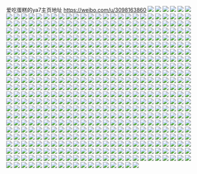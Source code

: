爱吃蛋糕的ya7主页地址 https://weibo.com/u/3098163860 
![](https://wx4.sinaimg.cn/mw2000/b8aa3a94ly1h87xydos9fj220l2y6u0x.jpg) 
![](https://wx4.sinaimg.cn/mw2000/b8aa3a94ly1h87xz4pq70j22c0340hdu.jpg) 
![](https://wx4.sinaimg.cn/mw2000/b8aa3a94ly1h87y05r7klj20o00hr42p.jpg) 
![](https://wx4.sinaimg.cn/mw2000/b8aa3a94ly1h87xz90rs7j21st2efe81.jpg) 
![](https://wx4.sinaimg.cn/mw2000/b8aa3a94ly1h87xzhja93j22c0340qv6.jpg) 
![](https://wx4.sinaimg.cn/mw2000/b8aa3a94ly1h87xyx2rfnj20vj0vjjyq.jpg) 
![](https://wx4.sinaimg.cn/mw2000/b8aa3a94ly1h87y6smbzsj20tu13uwkf.jpg) 
![](https://wx4.sinaimg.cn/mw2000/b8aa3a94ly1h87y1gtlbnj22c03407wi.jpg) 
![](https://wx4.sinaimg.cn/mw2000/b8aa3a94ly1h87y1ak0kyj22c02c0qv6.jpg) 
![](https://wx4.sinaimg.cn/mw2000/b8aa3a94ly1h7zs4vjl47j22802yo4qs.jpg) 
![](https://wx4.sinaimg.cn/mw2000/b8aa3a94ly1h7zs65a94dj22802yoe83.jpg) 
![](https://wx4.sinaimg.cn/mw2000/b8aa3a94ly1h7zs6vdf62j20wi13z182.jpg) 
![](https://wx4.sinaimg.cn/mw2000/b8aa3a94ly1h7zs3f32kbj22c0340kjm.jpg) 
![](https://wx4.sinaimg.cn/mw2000/b8aa3a94ly1h7zs6s2r20j22c0340kjm.jpg) 
![](https://wx4.sinaimg.cn/mw2000/b8aa3a94ly1h7zs6iusg8j22c03401kz.jpg) 
![](https://wx4.sinaimg.cn/mw2000/b8aa3a94ly1h7xcvsqf0ej22802yohdv.jpg) 
![](https://wx4.sinaimg.cn/mw2000/b8aa3a94ly1h7xcvvh85vj22802yoe83.jpg) 
![](https://wx4.sinaimg.cn/mw2000/b8aa3a94ly1h7xcvyg1v3j22802yonpf.jpg) 
![](https://wx4.sinaimg.cn/mw2000/b8aa3a94ly1h7xcvplw43j22802yoe83.jpg) 
![](https://wx4.sinaimg.cn/mw2000/b8aa3a94ly1h7piah7uqpj22802yoe83.jpg) 
![](https://wx4.sinaimg.cn/mw2000/b8aa3a94ly1h7pi8m7tctj216y0wiajk.jpg) 
![](https://wx4.sinaimg.cn/mw2000/b8aa3a94ly1h7pia0igq3j22802yoe83.jpg) 
![](https://wx4.sinaimg.cn/mw2000/b8aa3a94ly1h7pi987nykj22c03404qr.jpg) 
![](https://wx4.sinaimg.cn/mw2000/b8aa3a94ly1h7pibgiwosj20u010r44o.jpg) 
![](https://wx4.sinaimg.cn/mw2000/b8aa3a94ly1h7pib8b2l0j22c0340qv6.jpg) 
![](https://wx4.sinaimg.cn/mw2000/b8aa3a94ly1h5k13jzcqqj22c0340npe.jpg) 
![](https://wx4.sinaimg.cn/mw2000/b8aa3a94ly1h5k137mo6yj233z28r1kz.jpg) 
![](https://wx4.sinaimg.cn/mw2000/b8aa3a94ly1h7lwsnkg7dj22c028u4qq.jpg) 
![](https://wx4.sinaimg.cn/mw2000/b8aa3a94ly1h7lwt19vquj21qc2r2kjl.jpg) 
![](https://wx4.sinaimg.cn/mw2000/b8aa3a94ly1h7lwt54ox8j22c0340hdu.jpg) 
![](https://wx4.sinaimg.cn/mw2000/b8aa3a94ly1h5k12a0cm0j224z2web2c.jpg) 
![](https://wx4.sinaimg.cn/mw2000/b8aa3a94ly1h7fkssaow6j22c03404qr.jpg) 
![](https://wx4.sinaimg.cn/mw2000/b8aa3a94ly1h7fksv4semj22c0340npe.jpg) 
![](https://wx4.sinaimg.cn/mw2000/b8aa3a94ly1h7fksz8ppcj22c0340kjl.jpg) 
![](https://wx4.sinaimg.cn/mw2000/b8aa3a94ly1h7fkt1ywvqj22c0340b29.jpg) 
![](https://wx4.sinaimg.cn/mw2000/b8aa3a94ly1h77a2jdaghj22c0340b2b.jpg) 
![](https://wx4.sinaimg.cn/mw2000/b8aa3a94ly1h77a3vgcp7j22c03404qr.jpg) 
![](https://wx4.sinaimg.cn/mw2000/b8aa3a94ly1h77a24fpzkj21ya2oekjl.jpg) 
![](https://wx4.sinaimg.cn/mw2000/b8aa3a94ly1h77a264hwuj20vo1aa48f.jpg) 
![](https://wx4.sinaimg.cn/mw2000/b8aa3a94ly1h77a2xvte7j22c0340npf.jpg) 
![](https://wx4.sinaimg.cn/mw2000/b8aa3a94ly1h77a3jdk4nj22802yokjl.jpg) 
![](https://wx4.sinaimg.cn/mw2000/b8aa3a94ly1h77a1zwvd4j22802yohdw.jpg) 
![](https://wx4.sinaimg.cn/mw2000/b8aa3a94ly1h77a42xq47j22c03404qq.jpg) 
![](https://wx4.sinaimg.cn/mw2000/b8aa3a94ly1h77a6cntouj22802yob29.jpg) 
![](https://wx4.sinaimg.cn/mw2000/b8aa3a94ly1h6w1z97r2hj22c03407wj.jpg) 
![](https://wx4.sinaimg.cn/mw2000/b8aa3a94ly1h6w1ynmzdnj23342bch72.jpg) 
![](https://wx4.sinaimg.cn/mw2000/b8aa3a94ly1h6w1yprb0fj22c0340b2e.jpg) 
![](https://wx4.sinaimg.cn/mw2000/b8aa3a94ly1h6w1y8c2jvj22c0340e82.jpg) 
![](https://wx4.sinaimg.cn/mw2000/b8aa3a94ly1h6w1yhxdezj224m2u6x6q.jpg) 
![](https://wx4.sinaimg.cn/mw2000/b8aa3a94ly1h6w1yb2kekj22c03401kz.jpg) 
![](https://wx4.sinaimg.cn/mw2000/b8aa3a94ly1h6w1ygm0vlj21mi2g7wk2.jpg) 
![](https://wx4.sinaimg.cn/mw2000/b8aa3a94ly1h6t8pytdxjj22802yo7wj.jpg) 
![](https://wx4.sinaimg.cn/mw2000/b8aa3a94ly1h6t8uc8zorj22c0340kjm.jpg) 
![](https://wx4.sinaimg.cn/mw2000/b8aa3a94ly1h6t8rl4fxij22c0340kjm.jpg) 
![](https://wx4.sinaimg.cn/mw2000/b8aa3a94ly1h6t8rhevlsj22802yob2c.jpg) 
![](https://wx4.sinaimg.cn/mw2000/b8aa3a94ly1h6t8qdo0huj22c0340kjl.jpg) 
![](https://wx4.sinaimg.cn/mw2000/b8aa3a94ly1h6t8q8n1iqj22c0340u0y.jpg) 
![](https://wx4.sinaimg.cn/mw2000/b8aa3a94ly1h6t8qokjelj22c0340kjm.jpg) 
![](https://wx4.sinaimg.cn/mw2000/b8aa3a94ly1h6t8o7wb27j21y32io4qp.jpg) 
![](https://wx4.sinaimg.cn/mw2000/b8aa3a94ly1h6t8roar27j22c0340hdu.jpg) 
![](https://wx4.sinaimg.cn/mw2000/b8aa3a94ly1h6gz6qkhbxj22c03401kz.jpg) 
![](https://wx4.sinaimg.cn/mw2000/b8aa3a94ly1h6gz7m13q1j22c03407wj.jpg) 
![](https://wx4.sinaimg.cn/mw2000/b8aa3a94ly1h6gz60xgtpj22c0340qv7.jpg) 
![](https://wx4.sinaimg.cn/mw2000/b8aa3a94ly1h6gz70hc0kj22c0340x6q.jpg) 
![](https://wx4.sinaimg.cn/mw2000/b8aa3a94ly1h6gz63rnm3j22c0340npe.jpg) 
![](https://wx4.sinaimg.cn/mw2000/b8aa3a94ly1h6gzbk43qbj22rg2rk4qs.jpg) 
![](https://wx4.sinaimg.cn/mw2000/b8aa3a94ly1h6gzbx429xj21r62dsu0x.jpg) 
![](https://wx4.sinaimg.cn/mw2000/b8aa3a94ly1h6gz8vv0vbj21ot27bwzq.jpg) 
![](https://wx4.sinaimg.cn/mw2000/b8aa3a94ly1h5xuc8n79mj22802yob29.jpg) 
![](https://wx4.sinaimg.cn/mw2000/b8aa3a94ly1h5xucbjcgxj22802yo4qt.jpg) 
![](https://wx4.sinaimg.cn/mw2000/b8aa3a94ly1h5nvs2gjoij23402c04qq.jpg) 
![](https://wx4.sinaimg.cn/mw2000/b8aa3a94ly1h5nv5rsbyoj21tk2e8ts5.jpg) 
![](https://wx4.sinaimg.cn/mw2000/b8aa3a94ly1h5nv5q2vu2j21oy1lldvf.jpg) 
![](https://wx4.sinaimg.cn/mw2000/b8aa3a94ly1h5nv4rvrxnj22802yo7wl.jpg) 
![](https://wx4.sinaimg.cn/mw2000/b8aa3a94ly1h5nv5ecptpj22802yokjn.jpg) 
![](https://wx4.sinaimg.cn/mw2000/b8aa3a94ly1h5nvsai697j22c0340kjm.jpg) 
![](https://wx4.sinaimg.cn/mw2000/b8aa3a94ly1h5nv5hi6vaj20sc13qwwf.jpg) 
![](https://wx4.sinaimg.cn/mw2000/b8aa3a94ly1h5nv5oqb5hj229i2ovhdu.jpg) 
![](https://wx4.sinaimg.cn/mw2000/b8aa3a94ly1h5nvsj908vj22c0340b2a.jpg) 
![](https://wx4.sinaimg.cn/mw2000/b8aa3a94ly1h5m7yq7r5tj222e33y1l0.jpg) 
![](https://wx4.sinaimg.cn/mw2000/b8aa3a94ly1h5m7zfm7qej22c0340u0z.jpg) 
![](https://wx4.sinaimg.cn/mw2000/b8aa3a94ly1h5m875yymxj22c03407wi.jpg) 
![](https://wx4.sinaimg.cn/mw2000/b8aa3a94ly1h5m86cyswpj22c0340b2a.jpg) 
![](https://wx4.sinaimg.cn/mw2000/b8aa3a94ly1h5m89avroyj22c03407wi.jpg) 
![](https://wx4.sinaimg.cn/mw2000/b8aa3a94ly1h5m8aq4bbxj21ta1z9hdt.jpg) 
![](https://wx4.sinaimg.cn/mw2000/b8aa3a94ly1h5m830adf8j22c0340x6r.jpg) 
![](https://wx4.sinaimg.cn/mw2000/b8aa3a94ly1h5m8278m3yj22c02c0npe.jpg) 
![](https://wx4.sinaimg.cn/mw2000/b8aa3a94ly1h5m80u6s7yj223b23b1kz.jpg) 
![](https://wx4.sinaimg.cn/mw2000/b8aa3a94ly1h5m82dtjmnj22c02c0x6q.jpg) 
![](https://wx4.sinaimg.cn/mw2000/b8aa3a94ly1h5m83xlh2oj22c0340x6s.jpg) 
![](https://wx4.sinaimg.cn/mw2000/b8aa3a94ly1h5m845aijxj228b28b1ky.jpg) 
![](https://wx4.sinaimg.cn/mw2000/b8aa3a94ly1h5m847s58yj22c0340b2a.jpg) 
![](https://wx4.sinaimg.cn/mw2000/b8aa3a94ly1h5m84d6jyhj22c03401ky.jpg) 
![](https://wx4.sinaimg.cn/mw2000/b8aa3a94ly1h5m86fnfpsj22c0340u0y.jpg) 
![](https://wx4.sinaimg.cn/mw2000/b8aa3a94ly1h5m86pcqosj22c0340hdu.jpg) 
![](https://wx4.sinaimg.cn/mw2000/b8aa3a94ly1h5m8ca1odvj22c0340hdv.jpg) 
![](https://wx4.sinaimg.cn/mw2000/b8aa3a94ly1h5hkn31ryvj21vc2oc7wj.jpg) 
![](https://wx4.sinaimg.cn/mw2000/b8aa3a94ly1h5hr9pqdpoj22802yo7wk.jpg) 
![](https://wx4.sinaimg.cn/mw2000/b8aa3a94ly1h5hm5wc9q7j22802yo1kz.jpg) 
![](https://wx4.sinaimg.cn/mw2000/b8aa3a94ly1h5hm7w8ti3j22c0340npf.jpg) 
![](https://wx4.sinaimg.cn/mw2000/b8aa3a94ly1h5hm83y0zmj22c0340kjm.jpg) 
![](https://wx4.sinaimg.cn/mw2000/b8aa3a94ly1h5hm814uzdj22c03404qr.jpg) 
![](https://wx4.sinaimg.cn/mw2000/b8aa3a94ly1h5hm7rwcaij21v32p17wi.jpg) 
![](https://wx4.sinaimg.cn/mw2000/b8aa3a94ly1h5hm7obzq0j22c0340u11.jpg) 
![](https://wx4.sinaimg.cn/mw2000/b8aa3a94ly1h5jcinpj0zj22c0340kjp.jpg) 
![](https://wx4.sinaimg.cn/mw2000/b8aa3a94ly1h4xsjv89uvj22802yokjn.jpg) 
![](https://wx4.sinaimg.cn/mw2000/b8aa3a94ly1h4xsj6uj47j22802yonpf.jpg) 
![](https://wx4.sinaimg.cn/mw2000/b8aa3a94ly1h43j021u98j222m3401l0.jpg) 
![](https://wx4.sinaimg.cn/mw2000/b8aa3a94ly1h43izw9g6yj222m340npe.jpg) 
![](https://wx4.sinaimg.cn/mw2000/b8aa3a94ly1h43izz7nemj22802yo4qu.jpg) 
![](https://wx4.sinaimg.cn/mw2000/b8aa3a94ly1h43j062rksj21hv2931kx.jpg) 
![](https://wx4.sinaimg.cn/mw2000/b8aa3a94ly1h43izm6zzej22c0340x6q.jpg) 
![](https://wx4.sinaimg.cn/mw2000/b8aa3a94ly1h43j1f8cl4j22c0340hdu.jpg) 
![](https://wx4.sinaimg.cn/mw2000/b8aa3a94ly1h43j1hw1wvj225c320u0y.jpg) 
![](https://wx4.sinaimg.cn/mw2000/b8aa3a94ly1h43j1juni3j22fp340b2c.jpg) 
![](https://wx4.sinaimg.cn/mw2000/b8aa3a94ly1h43j05c9loj22c0340hdv.jpg) 
![](https://wx4.sinaimg.cn/mw2000/b8aa3a94ly1h3v3x127bpj22c0340qv8.jpg) 
![](https://wx4.sinaimg.cn/mw2000/b8aa3a94ly1h3v3x8jbsmj221f2ytqv7.jpg) 
![](https://wx4.sinaimg.cn/mw2000/b8aa3a94ly1h3xz6si0pjj22c0322qv8.jpg) 
![](https://wx4.sinaimg.cn/mw2000/b8aa3a94ly1h3v3xgjhyfj22c0340kjo.jpg) 
![](https://wx4.sinaimg.cn/mw2000/b8aa3a94ly1h3vcl36w7hj22802yo1kz.jpg) 
![](https://wx4.sinaimg.cn/mw2000/b8aa3a94ly1h3vcl5125oj21i01vqu0x.jpg) 
![](https://wx4.sinaimg.cn/mw2000/b8aa3a94ly1h3vclc8kraj23402c0u0y.jpg) 
![](https://wx4.sinaimg.cn/mw2000/b8aa3a94ly1h3vclgp3bzj23402c0x6r.jpg) 
![](https://wx4.sinaimg.cn/mw2000/b8aa3a94ly1h3r2cbvckyj22802yp4qs.jpg) 
![](https://wx4.sinaimg.cn/mw2000/b8aa3a94ly1h3r2chsfpcj21ls24se82.jpg) 
![](https://wx4.sinaimg.cn/mw2000/b8aa3a94ly1h3r2cgrl6jj223u35s7wj.jpg) 
![](https://wx4.sinaimg.cn/mw2000/b8aa3a94ly1h3r2cmds3mj21ze2uxnpf.jpg) 
![](https://wx4.sinaimg.cn/mw2000/b8aa3a94ly1h3r2cdip9vj222n3407wk.jpg) 
![](https://wx4.sinaimg.cn/mw2000/b8aa3a94ly1h3r2ckcajhj223u35su0z.jpg) 
![](https://wx4.sinaimg.cn/mw2000/b8aa3a94ly1h3pw66q947j20va1147e3.jpg) 
![](https://wx4.sinaimg.cn/mw2000/b8aa3a94ly1h3pw6rrelaj22c03407wi.jpg) 
![](https://wx4.sinaimg.cn/mw2000/b8aa3a94ly1h3pw6c0g6bj22c0340b2b.jpg) 
![](https://wx4.sinaimg.cn/mw2000/b8aa3a94ly1h3pw67m6spj225y340qv6.jpg) 
![](https://wx4.sinaimg.cn/mw2000/b8aa3a94ly1h3pw6900ikj22c03401kz.jpg) 
![](https://wx4.sinaimg.cn/mw2000/b8aa3a94ly1h3pw6e1jlvj22c0340u10.jpg) 
![](https://wx4.sinaimg.cn/mw2000/b8aa3a94ly1h3pw662979j22c0340x6r.jpg) 
![](https://wx4.sinaimg.cn/mw2000/b8aa3a94ly1h3pw6fyleuj22c0340b2c.jpg) 
![](https://wx4.sinaimg.cn/mw2000/b8aa3a94ly1h3pw6pt7qlj22c03404qr.jpg) 
![](https://wx4.sinaimg.cn/mw2000/b8aa3a94ly1h2uv8j0y9cj22c0340e83.jpg) 
![](https://wx4.sinaimg.cn/mw2000/b8aa3a94ly1h2uv8kdvjpj22c0340qv6.jpg) 
![](https://wx4.sinaimg.cn/mw2000/b8aa3a94ly1h2uva96bnej20sb126gyt.jpg) 
![](https://wx4.sinaimg.cn/mw2000/b8aa3a94ly1h2uv929t32j22802yokjn.jpg) 
![](https://wx4.sinaimg.cn/mw2000/b8aa3a94ly1h2uv8lv9zgj22c0340u0y.jpg) 
![](https://wx4.sinaimg.cn/mw2000/b8aa3a94ly1h2uv8u550sj22c03407wj.jpg) 
![](https://wx4.sinaimg.cn/mw2000/b8aa3a94ly1h2uv8q3tgej22802yo4qs.jpg) 
![](https://wx4.sinaimg.cn/mw2000/b8aa3a94ly1h2uv9g52gpj22c02y34qq.jpg) 
![](https://wx4.sinaimg.cn/mw2000/b8aa3a94ly1h2uv8rsk26j22802yo1ky.jpg) 
![](https://wx4.sinaimg.cn/mw2000/b8aa3a94ly1h2g2ph7kmej22802vjqv6.jpg) 
![](https://wx4.sinaimg.cn/mw2000/b8aa3a94ly1h2g2pi2iw0j20w31ar48w.jpg) 
![](https://wx4.sinaimg.cn/mw2000/b8aa3a94ly1h2g2pl71bnj22c03401l0.jpg) 
![](https://wx4.sinaimg.cn/mw2000/b8aa3a94ly1h2g2pmuolzj22c0340kjo.jpg) 
![](https://wx4.sinaimg.cn/mw2000/b8aa3a94ly1h2a8yyewebj22802ypu0z.jpg) 
![](https://wx4.sinaimg.cn/mw2000/b8aa3a94ly1h2a8z7pnxoj21za2yoe83.jpg) 
![](https://wx4.sinaimg.cn/mw2000/b8aa3a94ly1h2a8yrwx4yj223j340u10.jpg) 
![](https://wx4.sinaimg.cn/mw2000/b8aa3a94ly1h2a8ymuakqj22802yoe84.jpg) 
![](https://wx4.sinaimg.cn/mw2000/b8aa3a94ly1h22nry1kilj223432db2b.jpg) 
![](https://wx4.sinaimg.cn/mw2000/b8aa3a94ly1h22nrvgpccj22c0340u0y.jpg) 
![](https://wx4.sinaimg.cn/mw2000/b8aa3a94ly1h22nspljrqj20wi1jphdt.jpg) 
![](https://wx4.sinaimg.cn/mw2000/b8aa3a94ly1h22nrolcd6j22712xdu0z.jpg) 
![](https://wx4.sinaimg.cn/mw2000/b8aa3a94ly1h22nrqg1erj22c033ge83.jpg) 
![](https://wx4.sinaimg.cn/mw2000/b8aa3a94ly1h22nruc8gyj22c0340qv7.jpg) 
![](https://wx4.sinaimg.cn/mw2000/b8aa3a94ly1h22nrsvra7j22c0340npg.jpg) 
![](https://wx4.sinaimg.cn/mw2000/b8aa3a94ly1h1vdsub60oj22c0340hdu.jpg) 
![](https://wx4.sinaimg.cn/mw2000/b8aa3a94ly1h1ssn2mbbtj227b32rhdw.jpg) 
![](https://wx4.sinaimg.cn/mw2000/b8aa3a94ly1h1vsotnafwj22c0340x6r.jpg) 
![](https://wx4.sinaimg.cn/mw2000/b8aa3a94ly1h1vduq8qtjj22c0340kjm.jpg) 
![](https://wx4.sinaimg.cn/mw2000/b8aa3a94ly1h1xxu0unjbj220o26rx6p.jpg) 
![](https://wx4.sinaimg.cn/mw2000/b8aa3a94ly1h1xxul3atxj22c03407wi.jpg) 
![](https://wx4.sinaimg.cn/mw2000/b8aa3a94ly1h1xxtejrffj21r424u1kx.jpg) 
![](https://wx4.sinaimg.cn/mw2000/b8aa3a94ly1h1ssn7ny4oj22c02c07wi.jpg) 
![](https://wx4.sinaimg.cn/mw2000/b8aa3a94ly1h12y2hl8ifj22c0340e82.jpg) 
![](https://wx4.sinaimg.cn/mw2000/b8aa3a94ly1h12y2l8uo5j21jr2l21ky.jpg) 
![](https://wx4.sinaimg.cn/mw2000/b8aa3a94ly1h13cx3id46j21g12cb7wi.jpg) 
![](https://wx4.sinaimg.cn/mw2000/b8aa3a94ly1h12y2jmztgj21b61x2npd.jpg) 
![](https://wx4.sinaimg.cn/mw2000/b8aa3a94ly1h12y2pm3t5j22c03407wi.jpg) 
![](https://wx4.sinaimg.cn/mw2000/b8aa3a94ly1h12y2qqwj1j22c0340npd.jpg) 
![](https://wx4.sinaimg.cn/mw2000/b8aa3a94ly1gzutobx5t4j22af2y94qp.jpg) 
![](https://wx4.sinaimg.cn/mw2000/b8aa3a94ly1gzuu36204tj20u00v34a3.jpg) 
![](https://wx4.sinaimg.cn/mw2000/b8aa3a94ly1gzutv9zk4yj22c0340b2e.jpg) 
![](https://wx4.sinaimg.cn/mw2000/b8aa3a94ly1gzutzr0viwj21z92qlqv6.jpg) 
![](https://wx4.sinaimg.cn/mw2000/b8aa3a94ly1gzutzosoaij21ht2linpe.jpg) 
![](https://wx4.sinaimg.cn/mw2000/b8aa3a94ly1gzw083oc75j224m2yohdv.jpg) 
![](https://wx4.sinaimg.cn/mw2000/b8aa3a94ly1gzw0755xm8j22c0340x6p.jpg) 
![](https://wx4.sinaimg.cn/mw2000/b8aa3a94ly1gzw0cmie5dj220z30b7wi.jpg) 
![](https://wx4.sinaimg.cn/mw2000/b8aa3a94ly1gzwokrlmuuj22c0340u0z.jpg) 
![](https://wx4.sinaimg.cn/mw2000/b8aa3a94ly1gzuhrjv2rxj22c0340e84.jpg) 
![](https://wx4.sinaimg.cn/mw2000/b8aa3a94ly1gzuhrpqiftj22c03407wi.jpg) 
![](https://wx4.sinaimg.cn/mw2000/b8aa3a94ly1gzuhrh544cj22c02kxhdv.jpg) 
![](https://wx4.sinaimg.cn/mw2000/b8aa3a94ly1gzuhrfuazij23402c0hdv.jpg) 
![](https://wx4.sinaimg.cn/mw2000/b8aa3a94ly1gzuhrr6231j22c0340hdu.jpg) 
![](https://wx4.sinaimg.cn/mw2000/b8aa3a94ly1gzuhrshabxj220i33z1ky.jpg) 
![](https://wx4.sinaimg.cn/mw2000/b8aa3a94ly1gzuhrogiezj22c03407wj.jpg) 
![](https://wx4.sinaimg.cn/mw2000/b8aa3a94ly1gzuhrn083uj22802yob2b.jpg) 
![](https://wx4.sinaimg.cn/mw2000/b8aa3a94ly1gzuhryplz1j21uf2l9kjn.jpg) 
![](https://wx4.sinaimg.cn/mw2000/b8aa3a94gy1gzn5heslqqj21nq267qv5.jpg) 
![](https://wx4.sinaimg.cn/mw2000/b8aa3a94gy1gzn5hvqlffj21ip23ikjm.jpg) 
![](https://wx4.sinaimg.cn/mw2000/b8aa3a94gy1gzn5h0mw5lj22c0340u13.jpg) 
![](https://wx4.sinaimg.cn/mw2000/b8aa3a94gy1gzn5ikv69oj23402c04qr.jpg) 
![](https://wx4.sinaimg.cn/mw2000/b8aa3a94ly1gz6l277epaj22c0340e83.jpg) 
![](https://wx4.sinaimg.cn/mw2000/b8aa3a94ly1gz6l25h41dj22c0340npf.jpg) 
![](https://wx4.sinaimg.cn/mw2000/b8aa3a94ly1gz6l28hxdaj23402c0hdu.jpg) 
![](https://wx4.sinaimg.cn/mw2000/b8aa3a94ly1gz6l29w9egj22c03401kz.jpg) 
![](https://wx4.sinaimg.cn/mw2000/b8aa3a94ly1gz1lff6oqij22c0340b2a.jpg) 
![](https://wx4.sinaimg.cn/mw2000/b8aa3a94ly1gz1lgebav8j22c0340hdu.jpg) 
![](https://wx4.sinaimg.cn/mw2000/b8aa3a94ly1gz1lgc46e1j22802yo4qs.jpg) 
![](https://wx4.sinaimg.cn/mw2000/b8aa3a94ly1gz1lf96tjbj22c02pe4qt.jpg) 
![](https://wx4.sinaimg.cn/mw2000/b8aa3a94ly1gz1len9y44j227q241x6q.jpg) 
![](https://wx4.sinaimg.cn/mw2000/b8aa3a94ly1gz1lezobgpj22c03401l0.jpg) 
![](https://wx4.sinaimg.cn/mw2000/b8aa3a94ly1gz1lg3zjeij22802yokjq.jpg) 
![](https://wx4.sinaimg.cn/mw2000/b8aa3a94ly1gz1lggi835j22802yoqv7.jpg) 
![](https://wx4.sinaimg.cn/mw2000/b8aa3a94ly1gz1les8ro1j22802you0z.jpg) 
![](https://wx4.sinaimg.cn/mw2000/b8aa3a94ly1gyrhfn21t1j227o2y84qt.jpg) 
![](https://wx4.sinaimg.cn/mw2000/b8aa3a94ly1gyrheus77bj226q2wzhdv.jpg) 
![](https://wx4.sinaimg.cn/mw2000/b8aa3a94ly1gysiywuwmaj22802yohdx.jpg) 
![](https://wx4.sinaimg.cn/mw2000/b8aa3a94ly1gyrhh81wjyj22802yoe85.jpg) 
![](https://wx4.sinaimg.cn/mw2000/b8aa3a94ly1gyrhi2h9tmj22802yoqv8.jpg) 
![](https://wx4.sinaimg.cn/mw2000/b8aa3a94ly1gysiynx6rcj21sr2zo1ky.jpg) 
![](https://wx4.sinaimg.cn/mw2000/b8aa3a94ly1gysiyz37bfj21oy2gfb29.jpg) 
![](https://wx4.sinaimg.cn/mw2000/b8aa3a94ly1gysdylxj72j21ty2g2e81.jpg) 
![](https://wx4.sinaimg.cn/mw2000/b8aa3a94ly1gxv0kxjvd9j22sa27mb2c.jpg) 
![](https://wx4.sinaimg.cn/mw2000/b8aa3a94ly1gyhkxz3wtvj23402c0u0z.jpg) 
![](https://wx4.sinaimg.cn/mw2000/b8aa3a94ly1gyhky1ntrvj23402c0u10.jpg) 
![](https://wx4.sinaimg.cn/mw2000/b8aa3a94ly1gyhky48ca4j22bz1r1qv5.jpg) 
![](https://wx4.sinaimg.cn/mw2000/b8aa3a94ly1gyhkxtszs8j22c0340u0y.jpg) 
![](https://wx4.sinaimg.cn/mw2000/b8aa3a94ly1gyhky7v8l1j21s22ogx6q.jpg) 
![](https://wx4.sinaimg.cn/mw2000/b8aa3a94ly1gy44cua58cj22c0341b2c.jpg) 
![](https://wx4.sinaimg.cn/mw2000/b8aa3a94ly1gy44d9v9vdj22c0340e84.jpg) 
![](https://wx4.sinaimg.cn/mw2000/b8aa3a94ly1gy44dz8ikfj22c0340qv7.jpg) 
![](https://wx4.sinaimg.cn/mw2000/b8aa3a94ly1gy44cfw0h3j21ty22nkjl.jpg) 
![](https://wx4.sinaimg.cn/mw2000/b8aa3a94ly1gx2cl9rqmnj21sv1sv7wi.jpg) 
![](https://wx4.sinaimg.cn/mw2000/b8aa3a94ly1gx2clg8z8yj21rz2iv4qr.jpg) 
![](https://wx4.sinaimg.cn/mw2000/b8aa3a94ly1gx2cm0b0i0j223u23u1ky.jpg) 
![](https://wx4.sinaimg.cn/mw2000/b8aa3a94ly1gx2clqaektj21tz1ykx6q.jpg) 
![](https://wx4.sinaimg.cn/mw2000/b8aa3a94ly1gx2cl5pnd8j22c02c0kjn.jpg) 
![](https://wx4.sinaimg.cn/mw2000/b8aa3a94ly1gx2clyjkvxj20u00u048n.jpg) 
![](https://wx4.sinaimg.cn/mw2000/b8aa3a94ly1gx2clnabe7j22bz2bzqv9.jpg) 
![](https://wx4.sinaimg.cn/mw2000/b8aa3a94ly1gx2cluiwb5j22bc2bc4qs.jpg) 
![](https://wx4.sinaimg.cn/mw2000/b8aa3a94ly1gx2clxrabdj21if1if1ky.jpg) 
![](https://wx4.sinaimg.cn/mw2000/b8aa3a94ly1gwp07j9kgqj22c0340qv6.jpg) 
![](https://wx4.sinaimg.cn/mw2000/b8aa3a94ly1gwp07hv1fnj22c0340x6q.jpg) 
![](https://wx4.sinaimg.cn/mw2000/b8aa3a94ly1gwp071znakj22c03401ky.jpg) 
![](https://wx4.sinaimg.cn/mw2000/b8aa3a94ly1gwp070da3nj22c0340qv6.jpg) 
![](https://wx4.sinaimg.cn/mw2000/b8aa3a94ly1gwp07g8aplj22c0340hdu.jpg) 
![](https://wx4.sinaimg.cn/mw2000/b8aa3a94ly1gwp06xgvmrj22c0340b2b.jpg) 
![](https://wx4.sinaimg.cn/mw2000/b8aa3a94ly1gwp07a4k0gj22c03404qv.jpg) 
![](https://wx4.sinaimg.cn/mw2000/b8aa3a94ly1gwp07ekctij22c0340npi.jpg) 
![](https://wx4.sinaimg.cn/mw2000/b8aa3a94ly1gwp0ejvf9wj22c0340kjm.jpg) 
![](https://wx4.sinaimg.cn/mw2000/b8aa3a94ly1gwkzhrk54hj220a2rlb2b.jpg) 
![](https://wx4.sinaimg.cn/mw2000/b8aa3a94ly1gwkzha08n6j224n296x6q.jpg) 
![](https://wx4.sinaimg.cn/mw2000/b8aa3a94ly1gwkzh4z0sqj22182k1npe.jpg) 
![](https://wx4.sinaimg.cn/mw2000/b8aa3a94ly1gwkzidof17j22c0340u0y.jpg) 
![](https://wx4.sinaimg.cn/mw2000/b8aa3a94ly1gwkziiwxzqj22c03401kz.jpg) 
![](https://wx4.sinaimg.cn/mw2000/b8aa3a94ly1gwkzia7myoj22c0340x6q.jpg) 
![](https://wx4.sinaimg.cn/mw2000/b8aa3a94ly1gwkzkhgiyjj215o3347wi.jpg) 
![](https://wx4.sinaimg.cn/mw2000/b8aa3a94ly1gwkzhw2n4ej22dr1jz1kz.jpg) 
![](https://wx4.sinaimg.cn/mw2000/b8aa3a94ly1gwkzi51yvfj22c0340kjo.jpg) 
![](https://wx4.sinaimg.cn/mw2000/b8aa3a94ly1gwkznqlkitj21sc2d0b2b.jpg) 
![](https://wx4.sinaimg.cn/mw2000/b8aa3a94gy1gvw9r84wblj230q2a61l1.jpg) 
![](https://wx4.sinaimg.cn/mw2000/b8aa3a94gy1gvw9rvyaknj22672wpb2c.jpg) 
![](https://wx4.sinaimg.cn/mw2000/b8aa3a94gy1gvw9qe8tf2j22c03404qu.jpg) 
![](https://wx4.sinaimg.cn/mw2000/b8aa3a94gy1gvw9sbhxqsj21sc2dskjm.jpg) 
![](https://wx4.sinaimg.cn/mw2000/b8aa3a94gy1gvw9p9s73jj21sc2dskjn.jpg) 
![](https://wx4.sinaimg.cn/mw2000/b8aa3a94gy1gvw9vlz0tej20jz0iv0v6.jpg) 
![](https://wx4.sinaimg.cn/mw2000/003nFzWQgy1guk5cpw64qj62c02c0b2a02.jpg) 
![](https://wx4.sinaimg.cn/mw2000/003nFzWQgy1guk5c252xtj61pf1pfx6p02.jpg) 
![](https://wx4.sinaimg.cn/mw2000/003nFzWQgy1guko6jbf36j60u00u0ne302.jpg) 
![](https://wx4.sinaimg.cn/mw2000/003nFzWQgy1guk5c4egj3j61vk1vknpd02.jpg) 
![](https://wx4.sinaimg.cn/mw2000/003nFzWQgy1guk5c17fb5j62c02c0kjn02.jpg) 
![](https://wx4.sinaimg.cn/mw2000/003nFzWQgy1guko72ovqlj60oq0nzwss02.jpg) 
![](https://wx4.sinaimg.cn/mw2000/003nFzWQgy1gukoalrlhgj62c0340qva02.jpg) 
![](https://wx4.sinaimg.cn/mw2000/003nFzWQgy1guk5c36lcmj61sc2dsx6p02.jpg) 
![](https://wx4.sinaimg.cn/mw2000/003nFzWQgy1guk5csfq0qj60u00t5tg902.jpg) 
![](https://wx4.sinaimg.cn/mw2000/b8aa3a94gy1gtr61agdmsj22c0340b2c.jpg) 
![](https://wx4.sinaimg.cn/mw2000/b8aa3a94gy1gtr61klhvtj22c03407wk.jpg) 
![](https://wx4.sinaimg.cn/mw2000/b8aa3a94gy1gtr61t6hzgj229y31aqv6.jpg) 
![](https://wx4.sinaimg.cn/mw2000/b8aa3a94gy1gtr61m0e0tj22c03407wi.jpg) 
![](https://wx4.sinaimg.cn/mw2000/b8aa3a94gy1gtihk7gpn4j22ds1scu0y.jpg) 
![](https://wx4.sinaimg.cn/mw2000/b8aa3a94gy1gtihmru3ikj21qb2dse82.jpg) 
![](https://wx4.sinaimg.cn/mw2000/b8aa3a94gy1gtihixclgxj22gb2gbkjm.jpg) 
![](https://wx4.sinaimg.cn/mw2000/b8aa3a94gy1gtihh3gr04j22c02c01ky.jpg) 
![](https://wx4.sinaimg.cn/mw2000/b8aa3a94gy1gtihhivpi7j22c02c0qv6.jpg) 
![](https://wx4.sinaimg.cn/mw2000/b8aa3a94gy1gtihkxpkj3j22c02c0e84.jpg) 
![](https://wx4.sinaimg.cn/mw2000/b8aa3a94gy1gtihijmxi6j22c02c0kjn.jpg) 
![](https://wx4.sinaimg.cn/mw2000/b8aa3a94gy1gtihhzz6fyj223b23b1kz.jpg) 
![](https://wx4.sinaimg.cn/mw2000/b8aa3a94gy1gtihlrf2k5j22c02c04qp.jpg) 
![](https://wx4.sinaimg.cn/mw2000/b8aa3a94gy1gtihgd0gqxj22c02c0b2a.jpg) 
![](https://wx4.sinaimg.cn/mw2000/b8aa3a94gy1gtihgvklwbj22c02c0x6r.jpg) 
![](https://wx4.sinaimg.cn/mw2000/b8aa3a94gy1gtihlkzu7xj22c02c01l0.jpg) 
![](https://wx4.sinaimg.cn/mw2000/b8aa3a94gy1gtihmdrqltj22c02c0npf.jpg) 
![](https://wx4.sinaimg.cn/mw2000/b8aa3a94gy1gt99f3o3sxj20zz1g4nhs.jpg) 
![](https://wx4.sinaimg.cn/mw2000/b8aa3a94gy1gt99fr2vgwj22c0340npf.jpg) 
![](https://wx4.sinaimg.cn/mw2000/b8aa3a94gy1gt99f58cjqj21sc2ds4qq.jpg) 
![](https://wx4.sinaimg.cn/mw2000/b8aa3a94gy1gt99ffxkppj22c02c0kjo.jpg) 
![](https://wx4.sinaimg.cn/mw2000/b8aa3a94gy1gt99f99zlfj22c02c0kjo.jpg) 
![](https://wx4.sinaimg.cn/mw2000/b8aa3a94gy1gt99f2kzvmj21qk1srx6p.jpg) 
![](https://wx4.sinaimg.cn/mw2000/b8aa3a94gy1gt99fovh1kj21vb2jjqv6.jpg) 
![](https://wx4.sinaimg.cn/mw2000/b8aa3a94gy1gt99f32iy0j20u00u0ang.jpg) 
![](https://wx4.sinaimg.cn/mw2000/b8aa3a94gy1gt99fjz43xj22c02c01kz.jpg) 
![](https://wx4.sinaimg.cn/mw2000/b8aa3a94gy1gsvfks8v51j21or1sc7wi.jpg) 
![](https://wx4.sinaimg.cn/mw2000/b8aa3a94gy1gsvfshb811j20ty0vawrd.jpg) 
![](https://wx4.sinaimg.cn/mw2000/b8aa3a94gy1gsvfm99fvcj22c02c0b2c.jpg) 
![](https://wx4.sinaimg.cn/mw2000/b8aa3a94gy1gsvflhk18hj22c02c04qr.jpg) 
![](https://wx4.sinaimg.cn/mw2000/b8aa3a94gy1gsvfl5jx6hj224l2o8hdu.jpg) 
![](https://wx4.sinaimg.cn/mw2000/b8aa3a94gy1gsvfr6eou2j20uj5xo1l1.jpg) 
![](https://wx4.sinaimg.cn/mw2000/b8aa3a94gy1gsvfnzkmzfj22c02c0b2b.jpg) 
![](https://wx4.sinaimg.cn/mw2000/b8aa3a94gy1gsvfo74oi1j20xc230e81.jpg) 
![](https://wx4.sinaimg.cn/mw2000/b8aa3a94gy1gsvfojs91dj20xc2s0b2a.jpg) 
![](https://wx4.sinaimg.cn/mw2000/b8aa3a94gy1grdnfif4qej20u015fah6.jpg) 
![](https://wx4.sinaimg.cn/mw2000/b8aa3a94gy1grdnfpj34sj20xc0u0dmk.jpg) 
![](https://wx4.sinaimg.cn/mw2000/b8aa3a94gy1grdnfo2m0gj20u0140k8a.jpg) 
![](https://wx4.sinaimg.cn/mw2000/b8aa3a94gy1grdnht0lt5j20u0140aj5.jpg) 
![](https://wx4.sinaimg.cn/mw2000/b8aa3a94gy1grdnfkwfeyj20u01407gl.jpg) 
![](https://wx4.sinaimg.cn/mw2000/b8aa3a94gy1grdnj4pkimj20u00u0wpc.jpg) 
![](https://wx4.sinaimg.cn/mw2000/b8aa3a94gy1grdnhrd2kgj20u0188akf.jpg) 
![](https://wx4.sinaimg.cn/mw2000/b8aa3a94gy1grdnhluartj20u00u0gqb.jpg) 
![](https://wx4.sinaimg.cn/mw2000/b8aa3a94gy1grdnhooer1j20u0140k4b.jpg) 
![](https://wx4.sinaimg.cn/mw2000/b8aa3a94gy1gr8q980de3j20u0140wlz.jpg) 
![](https://wx4.sinaimg.cn/mw2000/b8aa3a94gy1gr8qa9auhbj20u00u0gs2.jpg) 
![](https://wx4.sinaimg.cn/mw2000/003nFzWQgy1gr8q94mmpsj60u0140ag602.jpg) 
![](https://wx4.sinaimg.cn/mw2000/b8aa3a94gy1gr8qb0of0wj218g0u0h57.jpg) 
![](https://wx4.sinaimg.cn/mw2000/b8aa3a94gy1gr8qafsfktj21400u0ar0.jpg) 
![](https://wx4.sinaimg.cn/mw2000/003nFzWQgy1gr8qa85kakj60rs26qhdt02.jpg) 
![](https://wx4.sinaimg.cn/mw2000/b8aa3a94gy1gr8q9zw5svj20u0140tup.jpg) 
![](https://wx4.sinaimg.cn/mw2000/b8aa3a94gy1gr8q9vbzgrj20u012ltrl.jpg) 
![](https://wx4.sinaimg.cn/mw2000/b8aa3a94gy1gr8qacm3vmj20u00zunds.jpg) 
![](https://wx4.sinaimg.cn/mw2000/b8aa3a94ly1gr4v1d836fj20rs4464qq.jpg) 
![](https://wx4.sinaimg.cn/mw2000/b8aa3a94ly1gr4v1givwtj20rs1lw1dt.jpg) 
![](https://wx4.sinaimg.cn/mw2000/b8aa3a94ly1gr4v1fz126j20u01bntqr.jpg) 
![](https://wx4.sinaimg.cn/mw2000/b8aa3a94ly1gr4v1bt7upj20u01404dp.jpg) 
![](https://wx4.sinaimg.cn/mw2000/b8aa3a94ly1gr4v1h9a8sj20u01404ew.jpg) 
![](https://wx4.sinaimg.cn/mw2000/b8aa3a94ly1gr4v1hrlc6j20u0140wui.jpg) 
![](https://wx4.sinaimg.cn/mw2000/b8aa3a94ly1gr4v1gwka9j20u015915l.jpg) 
![](https://wx4.sinaimg.cn/mw2000/b8aa3a94ly1gr4v1e3dbhj20u015ptjj.jpg) 
![](https://wx4.sinaimg.cn/mw2000/b8aa3a94ly1gr4v1fdme5j20rs62x1kz.jpg) 
![](https://wx4.sinaimg.cn/mw2000/b8aa3a94ly1gr2379uu6sj20rs25o4qp.jpg) 
![](https://wx4.sinaimg.cn/mw2000/b8aa3a94ly1gr237cnuwgj20rs2234qp.jpg) 
![](https://wx4.sinaimg.cn/mw2000/b8aa3a94ly1gr2385eiymj20rs3zdqv5.jpg) 
![](https://wx4.sinaimg.cn/mw2000/b8aa3a94ly1gr2370bte5j20rs1wm4qp.jpg) 
![](https://wx4.sinaimg.cn/mw2000/b8aa3a94ly1gr237f5m7bj21if2lq7wi.jpg) 
![](https://wx4.sinaimg.cn/mw2000/b8aa3a94ly1gr237mpjdtj20rs1qikjm.jpg) 
![](https://wx4.sinaimg.cn/mw2000/b8aa3a94ly1gr2375fjhhj20rs5wzkjm.jpg) 
![](https://wx4.sinaimg.cn/mw2000/b8aa3a94ly1gr237707xvj20rs446npd.jpg) 
![](https://wx4.sinaimg.cn/mw2000/b8aa3a94ly1gr237drswij20rs2w6hdt.jpg) 
![](https://wx4.sinaimg.cn/mw2000/b8aa3a94ly1gr0zepfbjtj20rs5c57wj.jpg) 
![](https://wx4.sinaimg.cn/mw2000/b8aa3a94ly1gr0zedcn4nj20rs1jke3s.jpg) 
![](https://wx4.sinaimg.cn/mw2000/b8aa3a94ly1gr0zejq1x2j20rs1jk4qp.jpg) 
![](https://wx4.sinaimg.cn/mw2000/b8aa3a94ly1gr0zenut88j20rs5ege82.jpg) 
![](https://wx4.sinaimg.cn/mw2000/b8aa3a94ly1gr0zehnjgwj21sc2dskjp.jpg) 
![](https://wx4.sinaimg.cn/mw2000/b8aa3a94ly1gr0zfx7k7bj20o03404qs.jpg) 
![](https://wx4.sinaimg.cn/mw2000/b8aa3a94ly1gr0zeenltoj20rs289b29.jpg) 
![](https://wx4.sinaimg.cn/mw2000/b8aa3a94ly1gr0zel3ryyj20rs3h24qq.jpg) 
![](https://wx4.sinaimg.cn/mw2000/b8aa3a94ly1gr0zelxz98j20rs1wk7tp.jpg) 
![](https://wx4.sinaimg.cn/mw2000/b8aa3a94ly1gqzqjynrx5j2217340npd.jpg) 
![](https://wx4.sinaimg.cn/mw2000/b8aa3a94ly1gqzqjp4oftj20rs446b2a.jpg) 
![](https://wx4.sinaimg.cn/mw2000/b8aa3a94ly1gr03ysoug9j21sc2ds4qw.jpg) 
![](https://wx4.sinaimg.cn/mw2000/b8aa3a94ly1gqzqhoyw5pj20rs4nkhdu.jpg) 
![](https://wx4.sinaimg.cn/mw2000/b8aa3a94ly1gqzqgcmltaj22ds1scqv5.jpg) 
![](https://wx4.sinaimg.cn/mw2000/b8aa3a94ly1gqzqh4austj20rs1qix59.jpg) 
![](https://wx4.sinaimg.cn/mw2000/b8aa3a94ly1gr03z2kobfj22c03407wp.jpg) 
![](https://wx4.sinaimg.cn/mw2000/b8aa3a94ly1gqzqhw77hij23402c0b2a.jpg) 
![](https://wx4.sinaimg.cn/mw2000/b8aa3a94ly1gqzqjs9x21j228b28b7wh.jpg) 
![](https://wx4.sinaimg.cn/mw2000/b8aa3a94gy1gquwq8080kj20u00u0k38.jpg) 
![](https://wx4.sinaimg.cn/mw2000/b8aa3a94gy1gquwq9oa2bj20u00u0aii.jpg) 
![](https://wx4.sinaimg.cn/mw2000/b8aa3a94gy1gquwpqkd2xj20uw0u04au.jpg) 
![](https://wx4.sinaimg.cn/mw2000/b8aa3a94gy1gquwq5pb17j20u014ek2x.jpg) 
![](https://wx4.sinaimg.cn/mw2000/b8aa3a94gy1gqux3absioj20u01274a5.jpg) 
![](https://wx4.sinaimg.cn/mw2000/b8aa3a94gy1gquwzhli1rj20u00u07dq.jpg) 
![](https://wx4.sinaimg.cn/mw2000/b8aa3a94gy1gquwq3flqkj20u011ijwn.jpg) 
![](https://wx4.sinaimg.cn/mw2000/b8aa3a94gy1gquwq2fmytj21400u0qmi.jpg) 
![](https://wx4.sinaimg.cn/mw2000/b8aa3a94gy1gqux06y9jkj20u0140wvg.jpg) 
![](https://wx4.sinaimg.cn/mw2000/b8aa3a94gy1gqq1akeycxj220k2wlkjt.jpg) 
![](https://wx4.sinaimg.cn/mw2000/b8aa3a94gy1gqq1a8p2rej22c0340u19.jpg) 
![](https://wx4.sinaimg.cn/mw2000/b8aa3a94gy1gqq1apvdtcj22c03407ws.jpg) 
![](https://wx4.sinaimg.cn/mw2000/b8aa3a94gy1gqq1ct8k2hj218v18vx5f.jpg) 
![](https://wx4.sinaimg.cn/mw2000/b8aa3a94gy1gqq1ae210tj21sc2dsu0y.jpg) 
![](https://wx4.sinaimg.cn/mw2000/b8aa3a94gy1gqq1agq9cvj226h26hx6r.jpg) 
![](https://wx4.sinaimg.cn/mw2000/b8aa3a94gy1gqq1asthn0j22c0340e8a.jpg) 
![](https://wx4.sinaimg.cn/mw2000/b8aa3a94gy1gqq1awgohzj22c0340b2l.jpg) 
![](https://wx4.sinaimg.cn/mw2000/b8aa3a94gy1gqq1ayf1dsj22c0340u10.jpg) 
![](https://wx4.sinaimg.cn/mw2000/b8aa3a94gy1gqjiyosmjbj20u01407gu.jpg) 
![](https://wx4.sinaimg.cn/mw2000/b8aa3a94gy1gqjiyuk4d6j20u00u0wme.jpg) 
![](https://wx4.sinaimg.cn/mw2000/b8aa3a94gy1gqjiym0u7kj20u019adst.jpg) 
![](https://wx4.sinaimg.cn/mw2000/b8aa3a94gy1gqjiz22kgaj20u0140aua.jpg) 
![](https://wx4.sinaimg.cn/mw2000/b8aa3a94gy1gqjiz62qvij20u0140h6c.jpg) 
![](https://wx4.sinaimg.cn/mw2000/b8aa3a94gy1gqjiyx6exzj20u00u0tkp.jpg) 
![](https://wx4.sinaimg.cn/mw2000/b8aa3a94gy1gqjiz8ccc2j20u01407gh.jpg) 
![](https://wx4.sinaimg.cn/mw2000/b8aa3a94gy1gqjizbneijj21400u0qjg.jpg) 
![](https://wx4.sinaimg.cn/mw2000/b8aa3a94gy1gqjiysqqfnj20u0140dtm.jpg) 
![](https://wx4.sinaimg.cn/mw2000/b8aa3a94gy1gqdtag63s1j22c0340e84.jpg) 
![](https://wx4.sinaimg.cn/mw2000/b8aa3a94gy1gqdtfiu7ekj20rs1su7wh.jpg) 
![](https://wx4.sinaimg.cn/mw2000/b8aa3a94gy1gqdta1hshcj20rs33wu0x.jpg) 
![](https://wx4.sinaimg.cn/mw2000/b8aa3a94gy1gqdt9v1fzcj20rs3341ky.jpg) 
![](https://wx4.sinaimg.cn/mw2000/b8aa3a94gy1gqdta71gi8j21sc2dsqv6.jpg) 
![](https://wx4.sinaimg.cn/mw2000/b8aa3a94gy1gqdta8ij6gj20rs15ox33.jpg) 
![](https://wx4.sinaimg.cn/mw2000/b8aa3a94gy1gqdtfhwj8qj20rs1jk1kx.jpg) 
![](https://wx4.sinaimg.cn/mw2000/b8aa3a94gy1gqdtfycc44j22c02c0e83.jpg) 
![](https://wx4.sinaimg.cn/mw2000/b8aa3a94gy1gqdtc09r35j22c02c0b2b.jpg) 
![](https://wx4.sinaimg.cn/mw2000/b8aa3a94gy1gqdtxhmjivj21sc2dsx6p.jpg) 
![](https://wx4.sinaimg.cn/mw2000/b8aa3a94gy1gqdtxnbrxqj21gp1gohdt.jpg) 
![](https://wx4.sinaimg.cn/mw2000/b8aa3a94gy1gqe7x73sruj22bh2bhnpf.jpg) 
![](https://wx4.sinaimg.cn/mw2000/b8aa3a94gy1gqbfmiirgrj22c02xf7wm.jpg) 
![](https://wx4.sinaimg.cn/mw2000/b8aa3a94gy1gqbflyjr70j22c0340x6r.jpg) 
![](https://wx4.sinaimg.cn/mw2000/b8aa3a94gy1gqbfmdrzzqj22c02t3u10.jpg) 
![](https://wx4.sinaimg.cn/mw2000/b8aa3a94gy1gqbfmlrtxcj220w20we82.jpg) 
![](https://wx4.sinaimg.cn/mw2000/b8aa3a94gy1gqbfm74uekj21u11u1qv5.jpg) 
![](https://wx4.sinaimg.cn/mw2000/b8aa3a94gy1gqbfm3d7tnj21d51v9kjl.jpg) 
![](https://wx4.sinaimg.cn/mw2000/b8aa3a94gy1gqbfm07we6j21i11i67jv.jpg) 
![](https://wx4.sinaimg.cn/mw2000/b8aa3a94gy1gqbfm18xg7j20tc0v84co.jpg) 
![](https://wx4.sinaimg.cn/mw2000/b8aa3a94gy1gqbfmjkcglj213613cqii.jpg) 
![](https://wx4.sinaimg.cn/mw2000/b8aa3a94gy1gq2o4jt8fdj22c02c0e84.jpg) 
![](https://wx4.sinaimg.cn/mw2000/b8aa3a94gy1gq2o5g5x9oj22c0340nph.jpg) 
![](https://wx4.sinaimg.cn/mw2000/b8aa3a94gy1gq2o3d8rp7j22c024rkjm.jpg) 
![](https://wx4.sinaimg.cn/mw2000/b8aa3a94gy1gq2o63xcqzj22c02c0e83.jpg) 
![](https://wx4.sinaimg.cn/mw2000/b8aa3a94gy1gq2o3xhyktj21sc2cg1ky.jpg) 
![](https://wx4.sinaimg.cn/mw2000/b8aa3a94gy1gq2o6m2737j22c02c0npf.jpg) 
![](https://wx4.sinaimg.cn/mw2000/b8aa3a94gy1gq2o4orkscj22c02c0e81.jpg) 
![](https://wx4.sinaimg.cn/mw2000/b8aa3a94gy1gq2o45w7t8j21o42c4hdu.jpg) 
![](https://wx4.sinaimg.cn/mw2000/b8aa3a94gy1gq2o6xkl4jj22c02c0x6q.jpg) 
![](https://wx4.sinaimg.cn/mw2000/b8aa3a94gy1gq2o7q3f82j20rs1lgn2r.jpg) 
![](https://wx4.sinaimg.cn/mw2000/b8aa3a94gy1gq2o7o8i3tj23402aex6r.jpg) 
![](https://wx4.sinaimg.cn/mw2000/b8aa3a94gy1gpu4e8wdd2j22c03401l0.jpg) 
![](https://wx4.sinaimg.cn/mw2000/b8aa3a94gy1gpu4jajj4tj21sc2dsx6q.jpg) 
![](https://wx4.sinaimg.cn/mw2000/b8aa3a94gy1gpu4f1fy2pj222e33yx6r.jpg) 
![](https://wx4.sinaimg.cn/mw2000/b8aa3a94gy1gpu4eb8zevj23402c0hdx.jpg) 
![](https://wx4.sinaimg.cn/mw2000/b8aa3a94gy1gpu4eddb31j23402c0kjp.jpg) 
![](https://wx4.sinaimg.cn/mw2000/b8aa3a94gy1gpu4elnjlej21nz1t91ky.jpg) 
![](https://wx4.sinaimg.cn/mw2000/b8aa3a94gy1gpu4equconj21o0280b2a.jpg) 
![](https://wx4.sinaimg.cn/mw2000/b8aa3a94gy1gpu4efq1fhj21sc2ds1l2.jpg) 
![](https://wx4.sinaimg.cn/mw2000/b8aa3a94gy1gpu4j91pjaj20w616wtik.jpg) 
![](https://wx4.sinaimg.cn/mw2000/b8aa3a94gy1gpu4jce3fzj22dk1xzhdv.jpg) 
![](https://wx4.sinaimg.cn/mw2000/b8aa3a94gy1gpu4ejvzgsj22c03401l6.jpg) 
![](https://wx4.sinaimg.cn/mw2000/b8aa3a94gy1gpu4ewcevqj22c02c0x6r.jpg) 
![](https://wx4.sinaimg.cn/mw2000/b8aa3a94gy1gp984bxpocj20u00u0qgh.jpg) 
![](https://wx4.sinaimg.cn/mw2000/b8aa3a94gy1gp984am7qpj20v60u0jzr.jpg) 
![](https://wx4.sinaimg.cn/mw2000/b8aa3a94gy1gp986qg6ffj20u00u0tiq.jpg) 
![](https://wx4.sinaimg.cn/mw2000/b8aa3a94gy1gp984xdzbtj20u00vdgqg.jpg) 
![](https://wx4.sinaimg.cn/mw2000/b8aa3a94gy1gp986qyp7gj20u00u0gs8.jpg) 
![](https://wx4.sinaimg.cn/mw2000/b8aa3a94gy1gp984y2jesj21400u0tjj.jpg) 
![](https://wx4.sinaimg.cn/mw2000/b8aa3a94gy1gp984b7677j20u00u048v.jpg) 
![](https://wx4.sinaimg.cn/mw2000/b8aa3a94gy1gp98c0ec4hj20nz0t3agt.jpg) 
![](https://wx4.sinaimg.cn/mw2000/b8aa3a94gy1gp98h1xy15j20u00u7nbr.jpg) 
![](https://wx4.sinaimg.cn/mw2000/b8aa3a94ly1goh94v92v5j20u00ui13z.jpg) 
![](https://wx4.sinaimg.cn/mw2000/b8aa3a94ly1goh94xx67vj21400u0tck.jpg) 
![](https://wx4.sinaimg.cn/mw2000/b8aa3a94ly1goh94wqgwfj21400u0443.jpg) 
![](https://wx4.sinaimg.cn/mw2000/b8aa3a94ly1goh94x3n70j21400u0q6t.jpg) 
![](https://wx4.sinaimg.cn/mw2000/b8aa3a94ly1gnib29bbgaj22c02c0qv8.jpg) 
![](https://wx4.sinaimg.cn/mw2000/b8aa3a94ly1gnib1xoioej22c02c0hdv.jpg) 
![](https://wx4.sinaimg.cn/mw2000/b8aa3a94ly1gnib1volg1j22c02c0u0z.jpg) 
![](https://wx4.sinaimg.cn/mw2000/b8aa3a94ly1gnib2t3x9lj20u00u0b29.jpg) 
![](https://wx4.sinaimg.cn/mw2000/b8aa3a94ly1gnib24dfsfj22c02c01l0.jpg) 
![](https://wx4.sinaimg.cn/mw2000/b8aa3a94ly1gnib24xk5ij20wi0wiq86.jpg) 
![](https://wx4.sinaimg.cn/mw2000/b8aa3a94ly1gnib26g46tj22c02c0hdv.jpg) 
![](https://wx4.sinaimg.cn/mw2000/b8aa3a94ly1gnib2ak406j21lp1lo7wh.jpg) 
![](https://wx4.sinaimg.cn/mw2000/b8aa3a94ly1gnr0voiemij20u00xan2p.jpg) 
![](https://wx4.sinaimg.cn/mw2000/b8aa3a94ly1gnap54rqmtj22c02c0x6q.jpg) 
![](https://wx4.sinaimg.cn/mw2000/b8aa3a94ly1gnap58yhi2j21o01o0b2a.jpg) 
![](https://wx4.sinaimg.cn/mw2000/b8aa3a94ly1gnap5acvnej22c02c0hdu.jpg) 
![](https://wx4.sinaimg.cn/mw2000/b8aa3a94ly1gnap57a0z9j22c02c0x6r.jpg) 
![](https://wx4.sinaimg.cn/mw2000/b8aa3a94ly1gn5o15h4tlj20u00twx2v.jpg) 
![](https://wx4.sinaimg.cn/mw2000/b8aa3a94ly1gn5o13nsogj20u00u0b1i.jpg) 
![](https://wx4.sinaimg.cn/mw2000/b8aa3a94ly1gn5o1d58g1j20ys1i5tul.jpg) 
![](https://wx4.sinaimg.cn/mw2000/b8aa3a94ly1gn5o14oh02j20u00u0b29.jpg) 
![](https://wx4.sinaimg.cn/mw2000/b8aa3a94gy1gmgspxp1hyj21nw1o04qr.jpg) 
![](https://wx4.sinaimg.cn/mw2000/b8aa3a94gy1gmgsmpxy33j21o01o0e84.jpg) 
![](https://wx4.sinaimg.cn/mw2000/b8aa3a94gy1gmgsmh9dfxj21o02804qq.jpg) 
![](https://wx4.sinaimg.cn/mw2000/b8aa3a94gy1gmgsmoh8l2j21o01o0e82.jpg) 
![](https://wx4.sinaimg.cn/mw2000/b8aa3a94gy1gmgsmk34hzj21o01o0b2a.jpg) 
![](https://wx4.sinaimg.cn/mw2000/b8aa3a94gy1gmgsmtfivjj21o02807wk.jpg) 
![](https://wx4.sinaimg.cn/mw2000/b8aa3a94gy1gmgsmltu66j22c02c0x6r.jpg) 
![](https://wx4.sinaimg.cn/mw2000/b8aa3a94gy1gmgsmnlq9rj21o01o0e81.jpg) 
![](https://wx4.sinaimg.cn/mw2000/b8aa3a94gy1gmgsmmvyqwj21o01o0b2a.jpg) 
![](https://wx4.sinaimg.cn/mw2000/b8aa3a94gy1gmd9w38c9yj20u00u0dwe.jpg) 
![](https://wx4.sinaimg.cn/mw2000/b8aa3a94gy1gmd9w45c79j21o01o0u0x.jpg) 
![](https://wx4.sinaimg.cn/mw2000/b8aa3a94gy1gmd9w53ldzj21o01o01ky.jpg) 
![](https://wx4.sinaimg.cn/mw2000/b8aa3a94gy1gmd9w6uof6j22c03404qs.jpg) 
![](https://wx4.sinaimg.cn/mw2000/b8aa3a94gy1gm0fijop66j22c0340x6r.jpg) 
![](https://wx4.sinaimg.cn/mw2000/b8aa3a94gy1gm0finh5c0j22c02c01kz.jpg) 
![](https://wx4.sinaimg.cn/mw2000/b8aa3a94gy1gm0fis8895j22c02c0npf.jpg) 
![](https://wx4.sinaimg.cn/mw2000/b8aa3a94gy1gm0fhe5hx5j20u00u0482.jpg) 
![](https://wx4.sinaimg.cn/mw2000/b8aa3a94gy1gm0fiehhbcj21o0280e83.jpg) 
![](https://wx4.sinaimg.cn/mw2000/b8aa3a94gy1gm0fiujwk6j21o01o0u0x.jpg) 
![](https://wx4.sinaimg.cn/mw2000/b8aa3a94gy1gm0fhd2am5j22c02c04qr.jpg) 
![](https://wx4.sinaimg.cn/mw2000/b8aa3a94gy1gm0fh3fjrdj21720watf0.jpg) 
![](https://wx4.sinaimg.cn/mw2000/b8aa3a94gy1gm0fkdqgxoj20qo0qowsl.jpg) 
![](https://wx4.sinaimg.cn/mw2000/b8aa3a94gy1glvjyis32wj20rs2my7wj.jpg) 
![](https://wx4.sinaimg.cn/mw2000/b8aa3a94gy1glvjykpmgxj20rs2twu0y.jpg) 
![](https://wx4.sinaimg.cn/mw2000/b8aa3a94gy1glvjyo5swcj20xt2iokjn.jpg) 
![](https://wx4.sinaimg.cn/mw2000/b8aa3a94gy1glvjypry1aj20rs2wykjm.jpg) 
![](https://wx4.sinaimg.cn/mw2000/b8aa3a94gy1glvjytytitj22c02c07wl.jpg) 
![](https://wx4.sinaimg.cn/mw2000/b8aa3a94gy1glvjyxw61aj22802yo7wo.jpg) 
![](https://wx4.sinaimg.cn/mw2000/b8aa3a94gy1glvjzd3mx6j22c0340b2c.jpg) 
![](https://wx4.sinaimg.cn/mw2000/b8aa3a94gy1glvk0n663lj21i929ae82.jpg) 
![](https://wx4.sinaimg.cn/mw2000/b8aa3a94gy1glvk0pydd7j21w22ir7wj.jpg) 
![](https://wx4.sinaimg.cn/mw2000/b8aa3a94gy1gkwllpyyuuj22c0340npf.jpg) 
![](https://wx4.sinaimg.cn/mw2000/b8aa3a94gy1gkwllo59huj21uo3vfe87.jpg) 
![](https://wx4.sinaimg.cn/mw2000/b8aa3a94gy1gkwlldnphgj21o0280b2d.jpg) 
![](https://wx4.sinaimg.cn/mw2000/b8aa3a94gy1gkwlsn5taaj20u0140b29.jpg) 
![](https://wx4.sinaimg.cn/mw2000/b8aa3a94gy1gjgwe3xmcdj22c02c04qs.jpg) 
![](https://wx4.sinaimg.cn/mw2000/b8aa3a94gy1gjgwfrfa7rj22c02c04qt.jpg) 
![](https://wx4.sinaimg.cn/mw2000/b8aa3a94gy1gjgwfggi1jj22c02c0npg.jpg) 
![](https://wx4.sinaimg.cn/mw2000/b8aa3a94gy1gjgwfjhj8ij22c02c0u0z.jpg) 
![](https://wx4.sinaimg.cn/mw2000/b8aa3a94gy1gg2hj1w07mj20u00u07bk.jpg) 
![](https://wx4.sinaimg.cn/mw2000/b8aa3a94gy1gg2hj003juj20u00yo438.jpg) 
![](https://wx4.sinaimg.cn/mw2000/b8aa3a94gy1gg2hky19i4j20qo0qddk8.jpg) 
![](https://wx4.sinaimg.cn/mw2000/b8aa3a94gy1gg2hj3035aj20u00u0tf3.jpg) 
![](https://wx4.sinaimg.cn/mw2000/b8aa3a94gy1gfvng40tlmj21sc2dse83.jpg) 
![](https://wx4.sinaimg.cn/mw2000/b8aa3a94gy1gfvnfzqi2sj22c02c0b2d.jpg) 
![](https://wx4.sinaimg.cn/mw2000/b8aa3a94gy1gfvng1erkqj22c02c0npe.jpg) 
![](https://wx4.sinaimg.cn/mw2000/b8aa3a94gy1gfvnmg6si4j21ng1ne7wh.jpg) 
![](https://wx4.sinaimg.cn/mw2000/b8aa3a94gy1geza2tbm8wj22c02c07wm.jpg) 
![](https://wx4.sinaimg.cn/mw2000/b8aa3a94gy1geza2vrdoaj22c0281e86.jpg) 
![](https://wx4.sinaimg.cn/mw2000/b8aa3a94gy1gf83cv7e4ej22801o04qr.jpg) 
![](https://wx4.sinaimg.cn/mw2000/b8aa3a94gy1gf83cvq2e9j20qo0qejta.jpg) 
![](https://wx4.sinaimg.cn/mw2000/b8aa3a94gy1gd9yvlxbrqj21ha0tx1kx.jpg) 
![](https://wx4.sinaimg.cn/mw2000/b8aa3a94gy1gd9yvnbg2gj21a00vqe81.jpg) 
![](https://wx4.sinaimg.cn/mw2000/b8aa3a94gy1gd9yvo5lbmj20u00u0qkb.jpg) 
![](https://wx4.sinaimg.cn/mw2000/b8aa3a94gy1gd94i5arf5j20u00tf7g4.jpg) 
![](https://wx4.sinaimg.cn/mw2000/b8aa3a94gy1gd94i5qv9pj20qo1bgdra.jpg) 
![](https://wx4.sinaimg.cn/mw2000/b8aa3a94gy1gd23l5pp2oj21ec1g6hdw.jpg) 
![](https://wx4.sinaimg.cn/mw2000/b8aa3a94gy1gd23la92utj20u01hce4w.jpg) 
![](https://wx4.sinaimg.cn/mw2000/b8aa3a94gy1gd23l6sc5cj21o01o0x6p.jpg) 
![](https://wx4.sinaimg.cn/mw2000/b8aa3a94gy1gd23ldnyc3j21o01o0b29.jpg) 
![](https://wx4.sinaimg.cn/mw2000/b8aa3a94gy1gc26fugl8rj21o01o07wj.jpg) 
![](https://wx4.sinaimg.cn/mw2000/b8aa3a94gy1gc26fwhdstj21o01o0b2b.jpg) 
![](https://wx4.sinaimg.cn/mw2000/b8aa3a94gy1gc26fy426pj21o01o0kjn.jpg) 
![](https://wx4.sinaimg.cn/mw2000/b8aa3a94gy1gc26g0e8f0j21o01o0npf.jpg) 
![](https://wx4.sinaimg.cn/mw2000/b8aa3a94gy1gc26g228yej21o01o0kjn.jpg) 
![](https://wx4.sinaimg.cn/mw2000/b8aa3a94gy1gc26g3knp3j21o01o0kjn.jpg) 
![](https://wx4.sinaimg.cn/mw2000/b8aa3a94gy1gbzm3jg983j21o0190x6q.jpg) 
![](https://wx4.sinaimg.cn/mw2000/b8aa3a94gy1gbzm3k00kdj20u013tn81.jpg) 
![](https://wx4.sinaimg.cn/mw2000/b8aa3a94gy1g9et5jnv4cj20w90x1amj.jpg) 
![](https://wx4.sinaimg.cn/mw2000/b8aa3a94gy1g9et5as2f1j20mr0nb780.jpg) 
![](https://wx4.sinaimg.cn/mw2000/b8aa3a94gy1g9et5gzqd0j20u00u0whe.jpg) 
![](https://wx4.sinaimg.cn/mw2000/b8aa3a94gy1g9et59jp6mj20u00u0grh.jpg) 
![](https://wx4.sinaimg.cn/mw2000/b8aa3a94gy1g9et5c579yj20u00u078r.jpg) 
![](https://wx4.sinaimg.cn/mw2000/b8aa3a94gy1g9et5dfdgjj20qo0qojut.jpg) 
![](https://wx4.sinaimg.cn/mw2000/b8aa3a94gy1g9et5e6w7zj20u00u0ac9.jpg) 
![](https://wx4.sinaimg.cn/mw2000/b8aa3a94gy1g9et5fy1bhj20u00u010u.jpg) 
![](https://wx4.sinaimg.cn/mw2000/b8aa3a94gy1g9et5lqfv4j20yo0yown2.jpg) 
![](https://wx4.sinaimg.cn/mw2000/b8aa3a94gy1g91kge5t92j20vq0kun2s.jpg) 
![](https://wx4.sinaimg.cn/mw2000/b8aa3a94gy1g91kgkw1jij20hs137aht.jpg) 
![](https://wx4.sinaimg.cn/mw2000/b8aa3a94gy1g91kf1xj8zj237m26b7vi.jpg) 
![](https://wx4.sinaimg.cn/mw2000/b8aa3a94gy1g91kgcl4mlj22he1v04ow.jpg) 
![](https://wx4.sinaimg.cn/mw2000/b8aa3a94gy1g91kgj7tfaj21w01w0hbb.jpg) 
![](https://wx4.sinaimg.cn/mw2000/b8aa3a94gy1g91kg7arv4j22ix1upe7j.jpg) 
![](https://wx4.sinaimg.cn/mw2000/b8aa3a94gy1g91khj2uxej22jn1yke58.jpg) 
![](https://wx4.sinaimg.cn/mw2000/b8aa3a94gy1g91kg0xic3j23o02g0b2e.jpg) 
![](https://wx4.sinaimg.cn/mw2000/b8aa3a94gy1g91khdpx3kj23o02g07wl.jpg) 
